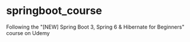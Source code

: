 # springboot_course
 Following the "[NEW] Spring Boot 3, Spring 6 & Hibernate for Beginners"  course on Udemy
